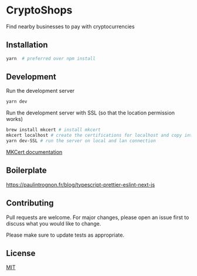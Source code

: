 # CryptoShops
Find nearby businesses to pay with cryptocurrencies

## Installation

```bash
yarn  # preferred over npm install
```

## Development

Run the development server
```bash
yarn dev 
```

Run the development server with SSL (so that the location permission works)
```bash
brew install mkcert # install mkcert
mkcert localhost # create the certifications for localhost and copy into ./https_cert/
yarn dev-SSL # run the server on local and lan connection
```
[MKCert documentation](https://paulintrognon.fr/blog/typescript-prettier-eslint-next-js
)

## Boilerplate
https://paulintrognon.fr/blog/typescript-prettier-eslint-next-js

## Contributing
Pull requests are welcome. For major changes, please open an issue first to discuss what you would like to change.

Please make sure to update tests as appropriate.

## License
[MIT](https://choosealicense.com/licenses/mit/)